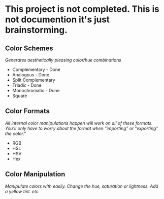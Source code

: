 # __This project is not completed. This is not documention it's just brainstorming.__

## Color Schemes
  *Generates aesthetically pleasing color/hue combinations*
  * Complementary - Done
  * Analogous - Done
  * Split Complementary
  * Triadic - Done
  * Monochromatic - Done
  * Square

## Color Formats
  *All internal color manipulations happen will work on all of these formats. You’ll only have to worry about the format when “importing” or “exporting” the color."*
  * RGB
  * HSL
  * HSV
  * Hex

## Color Manipulation
  *Manipulate colors with easily. Change the hue, saturation or lightness. Add a yellow tint. etc*
